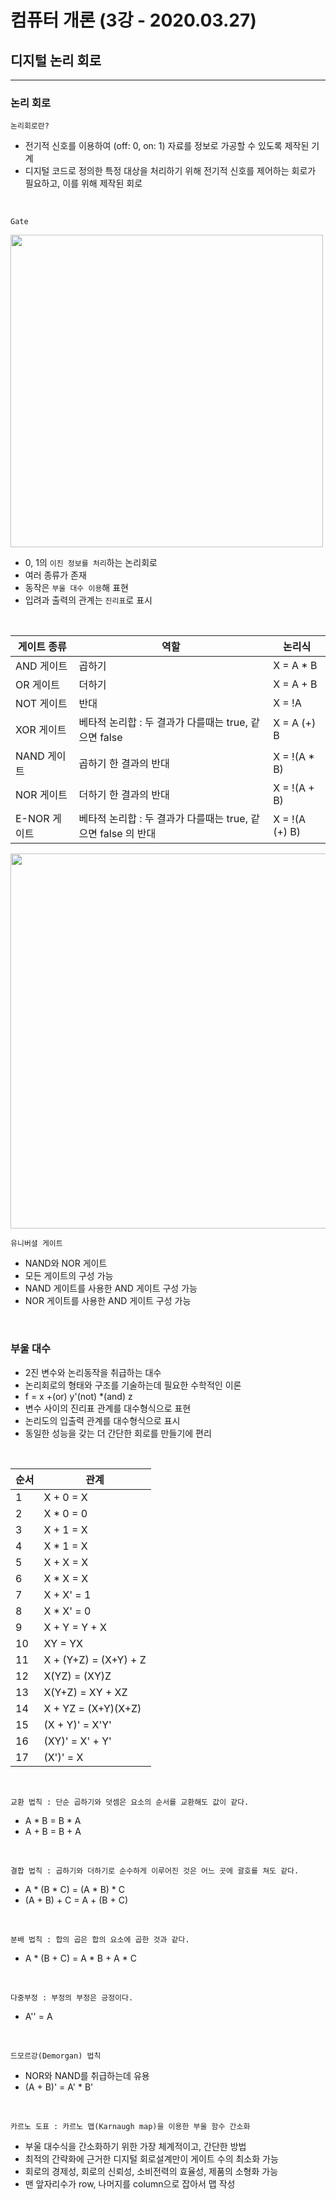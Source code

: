# 컴퓨터 개론 (3강 - 2020.03.27)

## 디지털 논리 회로

---

### 논리 회로

`논리회로란?`

- 전기적 신호를 이용하여 (off: 0, on: 1) 자료를 정보로 가공할 수 있도록 제작된 기계
- 디지털 코드로 정의한 특정 대상을 처리하기 위해 전기적 신호를 제어하는 회로가 필요하고, 이를 위해 제작된 회로

<br/>

`Gate`

<img src="https://encrypted-tbn0.gstatic.com/images?q=tbn%3AANd9GcTFHd_LQSTd68PGEMdbL5f92ffs1-524uUW9l5A1m8e6goQvzVr" width="500">

- 0, 1의 `이진 정보를 처리`하는 논리회로
- 여러 종류가 존재
- 동작은 `부울 대수 이용`해 표현
- 입려과 출력의 관계는 `진리표`로 표시

<br/>

| 게이트 종류  | 역할                                                          | 논리식         |
| ------------ | ------------------------------------------------------------- | -------------- |
| AND 게이트   | 곱하기                                                        | X = A \* B     |
| OR 게이트    | 더하기                                                        | X = A + B      |
| NOT 게이트   | 반대                                                          | X = !A         |
| XOR 게이트   | 베타적 논리합 : 두 결과가 다를때는 true, 같으면 false         | X = A (+) B    |
| NAND 게이트  | 곱하기 한 결과의 반대                                         | X = !(A \* B)  |
| NOR 게이트   | 더하기 한 결과의 반대                                         | X = !(A + B)   |
| E-NOR 게이트 | 베타적 논리합 : 두 결과가 다를때는 true, 같으면 false 의 반대 | X = !(A (+) B) |

<img src="https://avyscomputerscienceblog.files.wordpress.com/2016/08/logic-gates.png?w=676" width="600" />

<br/>

`유니버셜 게이트`

- NAND와 NOR 게이트
- 모든 게이트의 구성 가능
- NAND 게이트를 사용한 AND 게이트 구성 가능
- NOR 게이트를 사용한 AND 게이트 구성 가능

<br/>

### 부울 대수

- 2진 변수와 논리동작을 취급하는 대수
- 논리회로의 형태와 구조를 기술하는데 필요한 수학적인 이론
- f = x +(or) y'(not) \*(and) z
- 변수 사이의 진리표 관계를 대수형식으로 표현
- 논리도의 입출력 관계를 대수형식으로 표시
- 동일한 성능을 갖는 더 간단한 회로를 만들기에 편리

<br/>

| 순서 | 관계                  |
| ---- | --------------------- |
| 1    | X + 0 = X             |
| 2    | X \* 0 = 0            |
| 3    | X + 1 = X             |
| 4    | X \* 1 = X            |
| 5    | X + X = X             |
| 6    | X \* X = X            |
| 7    | X + X' = 1            |
| 8    | X \* X' = 0           |
| 9    | X + Y = Y + X         |
| 10   | XY = YX               |
| 11   | X + (Y+Z) = (X+Y) + Z |
| 12   | X(YZ) = (XY)Z         |
| 13   | X(Y+Z) = XY + XZ      |
| 14   | X + YZ = (X+Y)(X+Z)   |
| 15   | (X + Y)' = X'Y'       |
| 16   | (XY)' = X' + Y'       |
| 17   | (X')' = X             |

<br/>

`교환 법칙 : 단순 곱하기와 덧셈은 요소의 순서를 교환해도 값이 같다.`

- A \* B = B \* A
- A + B = B + A

<br/>

`결합 법칙 : 곱하기와 더하기로 순수하게 이루어진 것은 어느 곳에 괄호를 쳐도 같다.`

- A \* (B \* C) = (A \* B) \* C
- (A + B) + C = A + (B + C)

<br/>

`분배 법칙 : 합의 곱은 합의 요소에 곱한 것과 같다.`

- A \* (B + C) = A \* B + A \* C

<br/>

`다중부정 : 부정의 부정은 긍정이다.`

- A'' = A

<br/>

`드모르강(Demorgan) 법칙`

- NOR와 NAND를 취급하는데 유용
- (A + B)' = A' \* B'

<br/>

`카르노 도표 : 카르노 맵(Karnaugh map)을 이용한 부울 함수 간소화`

- 부울 대수식을 간소화하기 위한 가장 체계적이고, 간단한 방법
- 최적의 간략화에 근거한 디지털 회로설계만이 게이트 수의 최소화 가능
- 회로의 경제성, 회로의 신뢰성, 소비전력의 효율성, 제품의 소형화 가능
- 맨 앞자리수가 row, 나머지를 column으로 잡아서 맵 작성

<br/>
